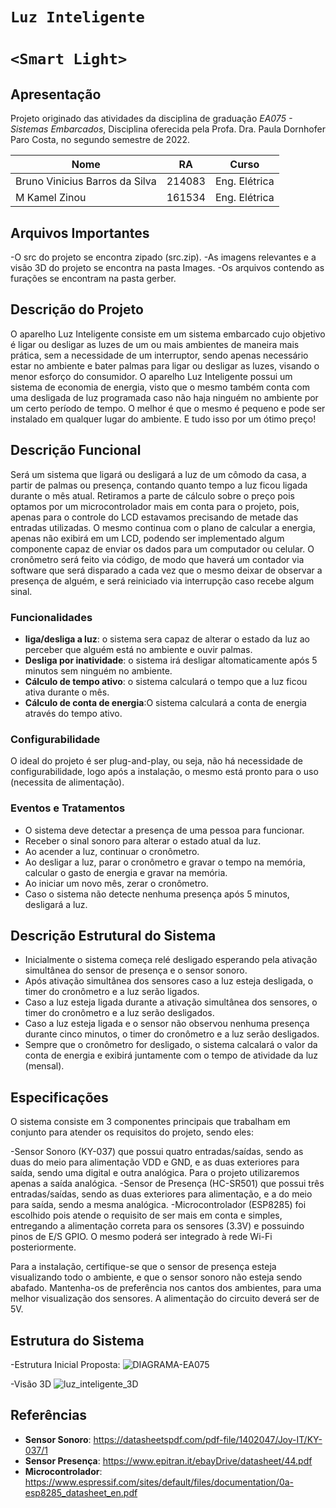 # `Luz Inteligente`
# `<Smart Light>` 

## Apresentação

Projeto originado das atividades da disciplina de graduação *EA075 - Sistemas Embarcados*, 
Disciplina oferecida pela Profa. Dra. Paula Dornhofer Paro Costa, no segundo semestre de 2022.

|Nome | RA | Curso |
|--|--|--|
| Bruno Vinicius Barros da Silva | 214083 | Eng. Elétrica |
| M Kamel Zinou  | 161534 | Eng. Elétrica |

## Arquivos Importantes

-O src do projeto se encontra zipado (src.zip).
-As imagens relevantes e a visão 3D do projeto se encontra na pasta Images.
-Os arquivos contendo as furações se encontram na pasta gerber.

## Descrição do Projeto

O aparelho Luz Inteligente consiste em um sistema embarcado cujo objetivo é ligar ou desligar as luzes de um ou mais ambientes de maneira mais prática, sem a necessidade de um interruptor, sendo apenas necessário estar no ambiente e bater palmas para ligar ou desligar as luzes, visando o menor esforço do consumidor. 
O aparelho Luz Inteligente possui um sistema de economia de energia, visto que o mesmo também conta com uma desligada de luz programada caso não haja ninguém no ambiente por um certo período de tempo.
O melhor é que o mesmo é pequeno e pode ser instalado em qualquer lugar do ambiente. E tudo isso por um ótimo preço!

## Descrição Funcional

Será um sistema que ligará ou desligará a luz de um cômodo da casa, a partir de palmas ou presença, contando quanto tempo a luz ficou ligada durante o mês atual.
Retiramos a parte de cálculo sobre o preço pois optamos por um microcontrolador mais em conta para o projeto, pois, apenas para o controle do LCD estavamos precisando de metade das entradas utilizadas. O mesmo continua com o plano de calcular a energia, apenas não exibirá em um LCD, podendo ser implementado algum componente capaz de enviar os dados para um computador ou celular.
O cronômetro será feito via código, de modo que haverá um contador via software que será disparado a cada vez que o mesmo deixar de observar a presença de alguém, e será reiniciado via interrupção caso recebe algum sinal.

### Funcionalidades

- **liga/desliga a luz**: o sistema sera capaz de alterar o estado da luz ao perceber que alguém está no ambiente e ouvir palmas.
- **Desliga por inatividade**: o sistema irá desligar altomaticamente após 5 minutos sem ninguém no ambiente.
- **Cálculo de tempo ativo**: o sistema calculará o tempo que a luz ficou ativa durante o mês.
- **Cálculo de conta de energia**:O sistema calculará a conta de energia através do tempo ativo.

### Configurabilidade

O ideal do projeto é ser plug-and-play, ou seja, não há necessidade de configurabilidade, logo após a instalação, o mesmo está pronto para o uso (necessita de alimentação).

### Eventos e Tratamentos

- O sistema deve detectar a presença de uma pessoa para funcionar.
- Receber o sinal sonoro para alterar o estado atual da luz.
- Ao acender a luz, continuar o cronômetro.
- Ao desligar a luz, parar o cronômetro e gravar o tempo na memória, calcular o gasto de energia e gravar na memória.
- Ao iniciar um novo mês, zerar o cronômetro.
- Caso o sistema não detecte nenhuma presença após 5 minutos, desligará a luz.

## Descrição Estrutural do Sistema

- Inicialmente o sistema começa relé desligado esperando pela ativação simultânea do sensor de presença e o sensor sonoro.
- Após ativação simultânea dos sensores caso a luz esteja desligada, o timer do cronômetro e a luz serão ligados.
- Caso a luz esteja ligada durante a ativação simultânea dos sensores, o timer do cronômetro e a luz serão desligados. 
- Caso a luz esteja ligada e o sensor não observou nenhuma presença durante cinco minutos, o timer do cronômetro e a luz serão desligados.
- Sempre que o cronômetro for desligado, o sistema calcalará o valor da conta de energia e exibirá juntamente com o tempo de atividade da luz (mensal).

## Especificações

O sistema consiste em 3 componentes principais que trabalham em conjunto para atender os requisitos do projeto, sendo eles:

-Sensor Sonoro (KY-037) que possui quatro entradas/saídas, sendo as duas do meio para alimentação VDD e GND, e as duas exteriores para saída, sendo uma digital e outra analógica. Para o projeto utilizaremos apenas a saída analógica.
-Sensor de Presença (HC-SR501) que possui três entradas/saídas, sendo as duas exteriores para alimentação, e a do meio para saída, sendo a mesma analógica.
-Microcontrolador (ESP8285) foi escolhido pois atende o requisito de ser mais em conta e simples, entregando a alimentação correta para os sensores (3.3V) e possuindo pinos de E/S GPIO. O mesmo poderá ser integrado à rede Wi-Fi posteriormente.

Para a instalação, certifique-se que o sensor de presença esteja visualizando todo o ambiente, e que o sensor sonoro não esteja sendo abafado.
Mantenha-os de preferência nos cantos dos ambientes, para uma melhor visualização dos sensores.
A alimentação do circuito deverá ser de 5V.

## Estrutura do Sistema

-Estrutura Inicial Proposta:
![DIAGRAMA-EA075](https://user-images.githubusercontent.com/112783871/199125714-ed989c85-57b7-41f3-ab7e-61b6ba271a6a.png)

-Visão 3D
![luz_inteligente_3D](https://user-images.githubusercontent.com/73912017/204940767-647e4c15-a11e-4e04-b0d9-0c7c618618fe.png)

## Referências

- **Sensor Sonoro**: https://datasheetspdf.com/pdf-file/1402047/Joy-IT/KY-037/1
- **Sensor Presença**: https://www.epitran.it/ebayDrive/datasheet/44.pdf
- **Microcontrolador**: https://www.espressif.com/sites/default/files/documentation/0a-esp8285_datasheet_en.pdf
 

